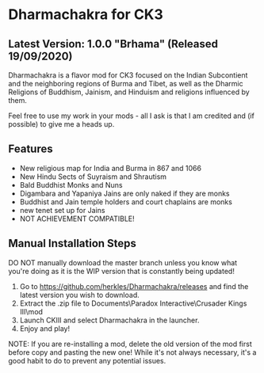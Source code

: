# Dharmachakra for CK3

## Latest Version: 1.0.0 "Brhama" (Released 19/09/2020)

Dharmachakra is a flavor mod for CK3 focused on the Indian Subcontient and the neighboring regions of Burma and Tibet, as well as the Dharmic Religions of Buddhism, Jainism, and Hinduism and religions influenced by them.

Feel free to use my work in your mods - all I ask is that I am credited and (if possible) to give me a heads up.

## Features

- New religious map for India and Burma in 867 and 1066
- New Hindu Sects of Suyraism and Shrautism
- Bald Buddhist Monks and Nuns
- Digambara and Yapaniya Jains are only naked if they are monks
- Buddhist and Jain temple holders and court chaplains are monks
- new tenet set up for Jains
- NOT ACHIEVEMENT COMPATIBLE!

## Manual Installation Steps

DO NOT manually download the master branch unless you know what you're doing as it is the WIP version that is constantly being updated!

1. Go to <https://github.com/herkles/Dharmachakra/releases> and find the latest version you wish to download.
2. Extract the .zip file to Documents\Paradox Interactive\Crusader Kings III\mod
3. Launch CKIII and select Dharmachakra in the launcher.
4. Enjoy and play!

NOTE: If you are re-installing a mod, delete the old version of the mod first before copy and pasting the new one! While it's not always necessary, it's a good habit to do to prevent any potential issues.
